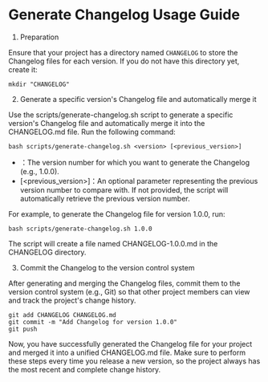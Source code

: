 # Generate Changelog Usage Guide

1. Preparation

Ensure that your project has a directory named `CHANGELOG` to store the Changelog files for each version. If you do not have this directory yet, create it:
```shell
mkdir "CHANGELOG"
```

2. Generate a specific version's Changelog file and automatically merge it

Use the scripts/generate-changelog.sh script to generate a specific version's Changelog file and automatically merge it into the CHANGELOG.md file. Run the following command:

```shell
bash scripts/generate-changelog.sh <version> [<previous_version>]
```

- <version>：The version number for which you want to generate the Changelog (e.g., 1.0.0).
- [<previous_version>]：An optional parameter representing the previous version number to compare with. If not provided, the script will automatically retrieve the previous version number.

For example, to generate the Changelog file for version 1.0.0, run:

```shell
bash scripts/generate-changelog.sh 1.0.0
```

The script will create a file named CHANGELOG-1.0.0.md in the CHANGELOG directory.


3. Commit the Changelog to the version control system

After generating and merging the Changelog files, commit them to the version control system (e.g., Git) so that other project members can view and track the project's change history.

```shell
git add CHANGELOG CHANGELOG.md
git commit -m "Add Changelog for version 1.0.0"
git push
```

Now, you have successfully generated the Changelog file for your project and merged it into a unified CHANGELOG.md file. Make sure to perform these steps every time you release a new version, so the project always has the most recent and complete change history.
